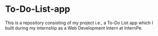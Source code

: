 # To-Do-List-app
This is a repository consisting of my project i.e., a To-Do List app which I built during my internship as a Web Development Intern at InternPe.
